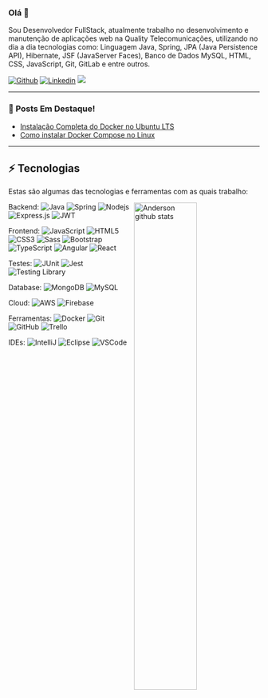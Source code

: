 ### Olá 👋

Sou Desenvolvedor FullStack, atualmente trabalho no desenvolvimento e manutenção de aplicações web na Quality Telecomunicações, utilizando no dia a dia tecnologias como: Linguagem Java, Spring, JPA (Java Persistence API), Hibernate, JSF (JavaServer Faces), Banco de Dados MySQL, HTML, CSS, JavaScript, Git, GitLab e entre outros.

[![Github](https://img.shields.io/badge/-Github-000?style=flat&logo=Github&logoColor=white)](https://github.com/andersonleite1?tab=followers)
[![Linkedin](https://img.shields.io/badge/-LinkedIn-blue?style=flat&logo=Linkedin&logoColor=white)](https://www.linkedin.com/in/andersonleitedev/)
[![](https://img.shields.io/badge/Gmail-andersonleite.dev%40gmail.com-red)](mailto:andersonleite.dev@gmail.com)

____

### 📝 Posts Em Destaque!
- <a href="https://google.com](https://dev.to/andersonleite/instalacao-completa-do-docker-no-ubuntu-lts-5bpi" target="_blank">Instalação Completa do Docker no Ubuntu LTS</a>
- <a href="https://google.com](https://dev.to/andersonleite/como-instalar-docker-compose-no-linux-2iin">Como instalar Docker Compose no Linux</a>
____

## ⚡ Tecnologias

Estas são algumas das tecnologias e ferramentas com as quais trabalho:

 <a href="https://github.com/andersonleite1">
    <img width="50%" align="right" alt="Anderson github stats" src="https://github-readme-stats.vercel.app/api?username=andersonleite1&count_private=true&show_icons=true&theme=dark" />
  </a>

Backend: 
![Java](https://img.shields.io/badge/-Java-0E86C1?style=flat&logo=java&logoColor=white)
![Spring](https://img.shields.io/badge/-Spring-6DB33F?style=flat-square&logo=spring&logoColor=white)
![Nodejs](https://img.shields.io/badge/-Node.js-darkgreen?style=flat&logo=nodedotjs&logoColor=white) 
![Express.js](https://img.shields.io/badge/-Express.js-white?style=flat&logo=express&logoColor=darkgreen) 
![JWT](https://img.shields.io/badge/-JWT-black?style=flat&logo=JSON%20web%20tokens&logoColor=white) 


Frontend:
![JavaScript](https://img.shields.io/badge/-JavaScript-black?style=flat-square&logo=javascript)
![HTML5](https://img.shields.io/badge/-HTML5-E34F26?style=flat-square&logo=html5&logoColor=white)
![CSS3](https://img.shields.io/badge/-CSS3-1572B6?style=flat-square&logo=css3)
![Sass](https://img.shields.io/badge/-Sass-CC6699?style=flat-square&logo=sass&logoColor=white)
![Bootstrap](https://img.shields.io/badge/-Bootstrap-563D7C?style=flat-square&logo=bootstrap)
![TypeScript](https://img.shields.io/badge/-TypeScript-007ACC?style=flat-square&logo=typescript&logoColor=white)
![Angular](https://img.shields.io/badge/-Angular-DD0031?style=flat-square&logo=angular)
![React](https://img.shields.io/badge/-React-black?style=flat&logo=react)

Testes:
![JUnit](https://img.shields.io/badge/-JUnit-37A56D?style=flat&logo=JUnit) 
![Jest](https://img.shields.io/badge/-Jest-944058?style=flat&logo=jest) 
![Testing Library](https://img.shields.io/badge/-Testing&nbsp;Library-E1E5DE?style=flat&logo=testing-library)

Database:
![MongoDB](https://img.shields.io/badge/-MongoDB-black?style=flat-square&logo=mongodb)
![MySQL](https://img.shields.io/badge/-MySQL-4479A1?style=flat-square&logo=mysql&logoColor=white)

Cloud:
![AWS](https://img.shields.io/badge/AWS-242F3F?style=flat-square&logo=amazon&logoColor=white)
![Firebase](https://img.shields.io/badge/Firebase-FFCA28?style=flat-square&logo=firebase&logoColor=white)

Ferramentas:
![Docker](https://img.shields.io/badge/-Docker-2496ED?style=flat-square&logo=docker&logoColor=white)
![Git](https://img.shields.io/badge/-Git-black?style=flat-square&logo=git)
![GitHub](https://img.shields.io/badge/-GitHub-181717?style=flat-square&logo=github)
![Trello](https://img.shields.io/badge/-Trello-017FCA?style=flat-square&logo=trello)

IDEs:
![IntelliJ](https://img.shields.io/badge/-IntelliJ%20IDEA-black?style=flat-square&logo=intellij-idea&logoColor=white)
![Eclipse](https://img.shields.io/badge/-Eclipse-2C2255?style=flat-square&logo=eclipse&logoColor=white)
![VSCode](https://img.shields.io/badge/-VSCode-007ACC?style=flat-square&logo=visual-studio-code&logoColor=white)
